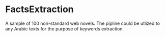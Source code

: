 # FactsExtraction

A sample of 100 non-standard web novels.
The pipline could be utlized to any Arabic texts for the purpose of keywords extraction. 
